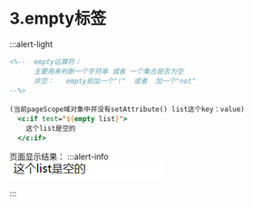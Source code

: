 # 3.empty标签
:::alert-light
```jsp
<%--  empty运算符：
      主要用来判断一个字符串 或者 一个集合是否为空
      非空：   empty前加一个"!"  或者  加一个"not"
--%>

(当前pageScope域对象中并没有setAttribute() list这个key：value)
  <c:if test="${empty list}">  
    这个list是空的
  </c:if>

```
页面显示结果：
:::alert-info  
![](_v_images/20200427164932605_31048.png)

:::